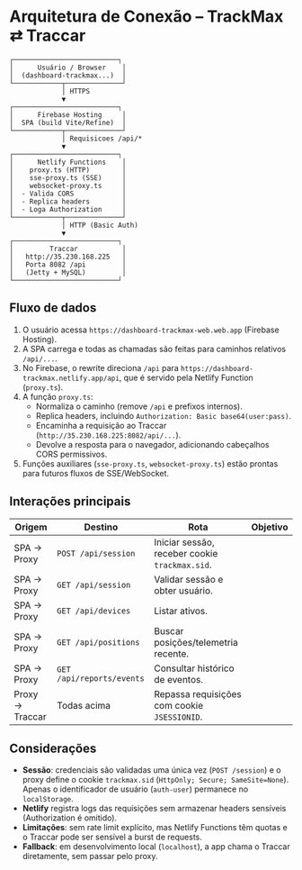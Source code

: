 # Arquitetura de Conexão – TrackMax ⇄ Traccar

```
┌──────────────────────────┐
│      Usuário / Browser    │
│  (dashboard-trackmax...)  │
└────────────┬──────────────┘
             │ HTTPS
             ▼
┌──────────────────────────┐
│      Firebase Hosting     │
│  SPA (build Vite/Refine)  │
└────────────┬──────────────┘
             │ Requisicoes /api/*
             ▼
┌──────────────────────────┐
│      Netlify Functions    │
│    proxy.ts (HTTP)        │
│    sse-proxy.ts (SSE)     │
│    websocket-proxy.ts     │
│  - Valida CORS            │
│  - Replica headers        │
│  - Loga Authorization     │
└────────────┬──────────────┘
             │ HTTP (Basic Auth)
             ▼
┌──────────────────────────┐
│         Traccar           │
│   http://35.230.168.225   │
│   Porta 8082 /api         │
│   (Jetty + MySQL)         │
└──────────────────────────┘
```

## Fluxo de dados

1. O usuário acessa `https://dashboard-trackmax-web.web.app` (Firebase Hosting).
2. A SPA carrega e todas as chamadas são feitas para caminhos relativos `/api/...`.
3. No Firebase, o rewrite direciona `/api` para `https://dashboard-trackmax.netlify.app/api`, que é servido pela Netlify Function (`proxy.ts`).
4. A função `proxy.ts`:
   - Normaliza o caminho (remove `/api` e prefixos internos).
   - Replica headers, incluindo `Authorization: Basic base64(user:pass)`.
   - Encaminha a requisição ao Traccar (`http://35.230.168.225:8082/api/...`).
   - Devolve a resposta para o navegador, adicionando cabeçalhos CORS permissivos.
5. Funções auxiliares (`sse-proxy.ts`, `websocket-proxy.ts`) estão prontas para futuros fluxos de SSE/WebSocket.

## Interações principais

| Origem | Destino | Rota | Objetivo |
|--------|---------|------|----------|
| SPA → Proxy | `POST /api/session` | Iniciar sessão, receber cookie `trackmax.sid`. |
| SPA → Proxy | `GET /api/session` | Validar sessão e obter usuário. |
| SPA → Proxy | `GET /api/devices` | Listar ativos. |
| SPA → Proxy | `GET /api/positions` | Buscar posições/telemetria recente. |
| SPA → Proxy | `GET /api/reports/events` | Consultar histórico de eventos. |
| Proxy → Traccar | Todas acima | Repassa requisições com cookie `JSESSIONID`. |

## Considerações

- **Sessão**: credenciais são validadas uma única vez (`POST /session`) e o proxy define o cookie `trackmax.sid` (`HttpOnly; Secure; SameSite=None`). Apenas o identificador de usuário (`auth-user`) permanece no `localStorage`.
- **Netlify** registra logs das requisições sem armazenar headers sensíveis (Authorization é omitido).
- **Limitações**: sem rate limit explícito, mas Netlify Functions têm quotas e o Traccar pode ser sensível a burst de requests.
- **Fallback**: em desenvolvimento local (`localhost`), a app chama o Traccar diretamente, sem passar pelo proxy.
